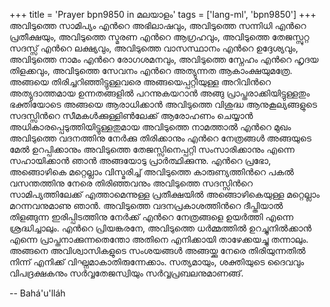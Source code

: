 +++
title = 'Prayer bpn9850 in മലയാളം'
tags = ['lang-ml', 'bpn9850']
+++
അവിടുത്തെ സാമിപ്യം എന്‍റെ അഭിലാഷവും, അവിടുത്തെ സന്നിധി എന്‍റെ പ്രതീക്ഷയും, അവിടുത്തെ സ്മരണ എന്‍റെ ആഗ്രഹവും, അവിടുത്തെ തേജസ്സുറ്റ സദസ്സ് എന്‍റെ ലക്ഷ്യവും, അവിടുത്തെ വാസസ്ഥാനം എന്‍റെ ഉദ്ദേശ്യവും, അവിടുത്തെ നാമം എന്‍റെ രോഗശമനവും, അവിടുത്തെ സ്നേഹം എന്‍റെ ഹൃദയ തിളക്കവും, അവിടുത്തെ സേവനം എന്‍റെ അത്യുന്നത ആകാംക്ഷയുമത്രേ. അങ്ങയെ തിരിച്ചറിഞ്ഞിട്ടുള്ളവരെ അങ്ങയെപ്പറ്റിയുള്ള അറിവിന്‍റെ അത്യുദാത്തമായ ഉന്നതങ്ങളില്‍ പറന്നുകയറാന്‍ അങ്ങു പ്രാപ്തരാക്കിയിട്ടുള്ളതും ഭക്തിയോടെ അങ്ങയെ ആരാധിക്കാന്‍ അവിടുത്തെ വിശുദ്ധ ആനുകൂല്യങ്ങളുടെ സദസ്സിന്‍റെ സീമകള്‍ക്കുള്ളിണ്‍ലേക്ക് ആരോഹണം ചെയ്യാന്‍ അധികാരപ്പെടുത്തിയിട്ടുള്ളതുമായ അവിടുത്തെ നാമത്താല്‍ എന്‍റെ മുഖം അവിടുത്തെ വദനത്തിനു നേര്‍ക്കു തിരിക്കാനും എന്‍റെ നേത്രങ്ങള്‍ അങ്ങയുടെ മേല്‍ ഉറപ്പിക്കാനും അവിടുത്തെ തേജസ്സിനെപ്പറ്റി സംസാരിക്കാനും എന്നെ സഹായിക്കാന്‍ ഞാന്‍ അങ്ങയോടു പ്രാര്‍ത്ഥിക്കുന്നു.
എന്‍റെ പ്രഭോ, അങ്ങൊഴികെ മറ്റെല്ലാം വിസ്മരിച്ച് അവിടുത്തെ കാരുണ്യത്തിന്‍റെ പകല്‍ വസന്തത്തിനു നേരെ തിരിഞ്ഞവനും അവിടുത്തെ സദസ്സിന്‍റെ സാമിപ്യത്തിലേക്ക് എത്താമെന്നുള്ള പ്രതീക്ഷയില്‍ അങ്ങൊഴികെയുള്ള മറ്റെല്ലാം മറന്നവനുമാണു ഞാന്‍. അവിടുത്തെ വദനപ്രകാശത്തിന്‍റെ ദീപ്തിയാല്‍ തിളങ്ങുന്ന ഇരിപ്പിടത്തിനു നേര്‍ക്ക് എന്‍റെ നേത്രങ്ങളെ ഉയര്‍ത്തി എന്നെ ശ്രദ്ധിച്ചാലും. എന്‍റെ പ്രിയങ്കരനേ, അവിടുത്തെ ധര്‍മ്മത്തില്‍ ഉറച്ചുനില്‍ക്കാന്‍ എന്നെ പ്രാപ്തനാക്കുന്നതെന്തോ അതിനെ എനിക്കായി താഴേക്കയച്ചു തന്നാലും. അങ്ങനെ അവിശ്വാസികളുടെ സംശയങ്ങള്‍ അങ്ങയ്ക്കു നേരെ തിരിയുന്നതില്‍ നിന്ന് എനിക്ക് വിഘ്നമാകാതിരുന്നേക്കാം. 
സത്യമായും, ശക്തിയുടെ ദൈവവും വിപദ്രക്ഷകനും സര്‍വ്വതേജസ്വിയും സര്‍വ്വപ്രബലനുമാണങ്ങ്.

-- Bahá'u'lláh
